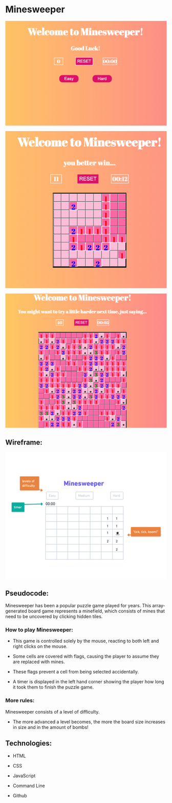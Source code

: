 # Minesweeper

![Main](/images/mainscreen.png)

![Easy](/images/easypic.png)

![Hard](/images/hardpic.png)



## Wireframe:
![Minesweeper](/images/minewireframe.png)


## Pseudocode:
Minesweeper has been a popular puzzle game played for years. This array-generated board game represents a minefield, which consists of mines that need to be uncovered by clicking hidden tiles.  

### How to play Minesweeper:

- This game is controlled solely by the mouse, reacting to both left and right clicks on the mouse. 

-   Some cells are covered with flags, causing the player to assume they are replaced with mines. 

-   These flags prevent a cell from being selected accidentally. 

-  A timer is displayed in the left hand corner showing the player how long it took them to finish the puzzle game. 

### More rules: 
Minesweeper consists of a level of difficulty. 

-  The more advanced a level becomes, the more the board size increases in size and in the amount of bombs! 

## Technologies:
- HTML 

- CSS 

- JavaScript

- Command Line

- Github 


